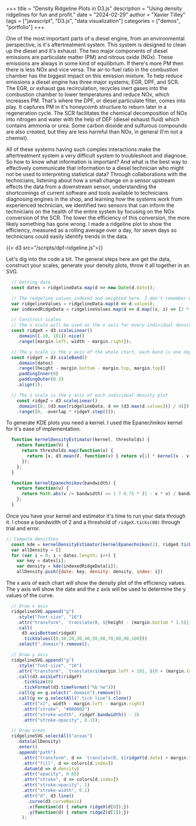 +++
title = "Density Ridgeline Plots in D3.js"
description = "Using density ridgelines for fun and profit."
date = "2024-02-29"
author = "Xavier Tilley"
tags = ["javascript", "D3.js", "data visualization"]
categories = ["demos", "portfolio"]
+++

One of the most important parts of a diesel engine, from an environmental perspective, is it's aftertreatment system. This system is designed to clean up the diesel and it's exhaust. The two major components of diesel emissions are particulate matter (PM) and nitrous oxide (NOx). These emissions are always in some kind of equilibrium. If there's more PM then there is less NOx and vice versa. The air-to-fuel ratio in the combustion chamber has the biggest impact on this emission mixture. To help reduce emissions a diesel engine has three major systems; EGR, DPF, and SCR. The EGR, or exhaust gas recirculation, recycles inert gases into the combustion chamber to lower temperatures and reduce NOx, which increases PM. That's where the DPF, or diesel particulate filter, comes into play. It captures PM in it's honeycomb structure to reburn later in a regeneration cycle. The SCR facilitates the chemical decomposition of NOx into nitrogen and water with the help of DEF (diesel exhaust fluid) which contains ammonia or urea. Some carbon dioxide and sulfurous compounds are also created, but they are less harmful than NOx, in general (I'm not a chemist).

All of these systems having such complex interactions make the aftertreatment system a very difficult system to troubleshoot and diagnose. So how to know what information is important? And what is the best way to effectively communicate that information to a diesel technician who might not be used to interpreting statistical data? Through collaborations with the technicians, listening about how a small change on a sensor upstream effects the data from a downstream sensor, understanding the shortcomings of current software and tools available to technicians diagnosing engines in the shop, and learning how the systems work from experienced technician, we identified two sensors that can inform the technicians on the health of the entire system by focusing on the NOx conversion of the SCR. The lower the efficiency of this conversion, the more likely something has gone wrong. I made a ridgeline plot to show the efficiency, measured as a rolling average over a day, for seven days so technicians could easily identify trends in the data.

{{< d3 src="/scripts/dpf-ridgeline.js">}}

Let's dig into the code a bit. The general steps here are get the data, construct your scales, generate your density plots, throw it all together in an SVG.
```js
  // Getting data
  const dates = ridgelineData.map(d => new Date(d.date));

  // The redgeline values indexed and weighted here. I don't remember why that was important, but it was very important
  var ridgelineValues = ridgelineData.map(d => d.values);
  var indexedRidgeData = ridgelineValues.map(d => d.map((x, i) => [2 * i + 1, x]));

  // Construct scales
  // The x scale will be used as the x axis for every individual density plot
  const ridgeX = d3.scaleLinear()
    .domain([-10, 101]).nice()
    .range([margin.left, width - margin.right]);

  // The y scale is the y axis of the whole chart, each band is one day
  const ridgeY = d3.scaleBand()
    .domain(dates)
    .range([height - margin.bottom - margin.top, margin.top])
    .paddingInner(0)
    .paddingOuter(0.3)
    .align(1);

  // The z scale is the y axis of each individual density plot
    const ridgeZ = d3.scaleLinear()
    .domain([0, (d3.max(ridgelineData, d => (d3.max(d.values))) / 4)]).nice()
    .range([0, -overlap * ridgeY.step()]);
```

To generate KDE plots you need a kernel. I used the Epanechnikov kernel for it's ease of implementation.

```js
  function kernelDensityEstimator(kernel, thresholds) {
    return function(V) {
      return thresholds.map(function(x) {
        return [x, d3.mean(V, function(v) { return v[1] * kernel(x - v[0]); })];
      });
    };
  }

  function kernelEpanechnikov(bandwidth) {
    return function(v) {
      return Math.abs(v /= bandwidth) <= 1 ? 0.75 * (1 - v * v) / bandwidth : 0;
    };
  }
```

Once you have your kernel and estimator it's time to run your data through it. I chose a bandwidth of 2 and a threshold of `ridgeX.ticks(80)` through trial and error.

```js
// Compute densities
  const kde = kernelDensityEstimator(kernelEpanechnikov(2), ridgeX.ticks(80));
  var allDensity = []
  for (var i = 0; i < dates.length; i++) {
    var key = dates[i];
    var density = kde(indexedRidgeData[i]);
    allDensity.push({date: key, density: density, index: i})
```

The x axis of each chart will show the density plot of the efficiency values. The y axis will show the date and the z axis will be used to determine the y values of the curve.

```js
  // Draw x axis
  ridgelineSVG.append("g")
    .style("font-size", "16")
    .attr("transform", `translate(0, ${height - (margin.bottom * 1.5)})`)
    .call(
      d3.axisBottom(ridgeX)
      .tickValues([0,10,20,30,40,50,60,70,80,90,100]))
    .select(".domain").remove();

  // Draw y axis
  ridgelineSVG.append("g")
    .style("font-size", "16")
    .attr("transform", `translate(${margin.left + 10}, ${0 + (margin.top / 2)})`)
    .call(d3.axisLeft(ridgeY)
      .tickSize(0)
      .tickFormat(d3.timeFormat("%b %e")))
    .call(g => g.select(".domain").remove())
    .call(g => g.selectAll(".tick line").clone()
      .attr("x2", width - margin.left - margin.right)
      .attr("stroke", "#000002")
      .attr("stroke-width", ridgeY.bandwidth() - 3)
      .attr("stroke-opacity", 0.1));

  // Draw areas
  ridgelineSVG.selectAll("areas")
    .data(allDensity)
    .enter()
    .append("path")
      .attr("transform", d => `translate(0, ${ridgeY(d.date) + margin.top + (margin.bottom / 2)})`)
      .attr("fill", d => colors[d.index])
      .datum(d => d.density)
      .attr("opacity", 0.65)
      .attr("stroke", d => colors[d.index])
      .attr("stroke-opacity", 1)
      .attr("stroke-width", 0.1)
      .attr("d", d3.line()
        .curve(d3.curveBasis)
        .x(function(d) { return ridgeX(d[0]);})
        .y(function(d) { return ridgeZ(d[1]);})
      );
```